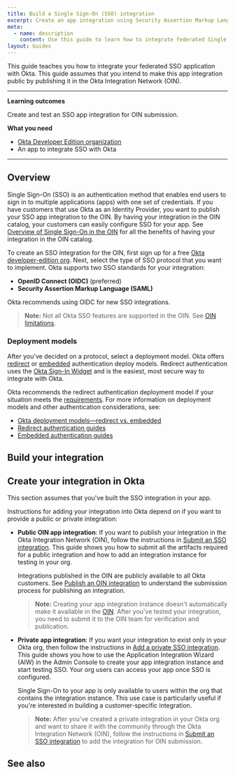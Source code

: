 ```yaml
---
title: Build a Single Sign-On (SSO) integration
excerpt: Create an app integration using Security Assertion Markup Language (SAML) or OpenID Connect (OIDC).
meta:
  - name: description
    content: Use this guide to learn how to integrate federated Single Sign-On with Okta for your app.
layout: Guides
---
```


This guide teaches you how to integrate your federated SSO application with Okta. This guide assumes that you intend to make this app integration public by publishing it in the Okta Integration Network (OIN).

---

**Learning outcomes**

Create and test an SSO app integration for OIN submission.

**What you need**

* [Okta Developer Edition organization](https://developer.okta.com/signup/)
* An app to integrate SSO with Okta

---

## Overview

Single Sign-On (SSO) is an authentication method that enables end users to sign in to multiple applications (apps) with one set of credentials. If you have customers that use Okta as an Identity Provider, you want to publish your SSO app integration to the OIN. By having your integration in the OIN catalog, your customers can easily configure SSO for your app. See [Overview of Single Sign-On in the OIN](/docs/guides/oin-sso-overview) for all the benefits of having your integration in the OIN catalog.

To create an SSO integration for the OIN, first sign up for a free [Okta developer-edition org](https://developer.okta.com/signup/). Next, select the type of SSO protocol that you want to implement. Okta supports two SSO standards for your integration:

* **OpenID Connect (OIDC)** (preferred)
* **Security Assertion Markup Language (SAML)**

Okta recommends using OIDC for new SSO integrations.

> **Note:** Not all Okta SSO features are supported in the OIN. See [OIN limitations](/docs/guides/submit-app-prereq/main/#oin-limitations).

### Deployment models

After you've decided on a protocol, select a deployment model. Okta offers [redirect](/docs/concepts/redirect-vs-embedded/#redirect-authentication) or [embedded](/docs/concepts/redirect-vs-embedded/#embedded-authentication) authentication deploy models. Redirect authentication uses the [Okta Sign-In Widget](https://github.com/okta/okta-signin-widget#okta-sign-in-widget) and is the easiest, most secure way to integrate with Okta.

Okta recommends the redirect authentication deployment model if your situation meets the [requirements](/docs/concepts/redirect-vs-embedded/#redirect-vs-embedded). For more information on deployment models and other authentication considerations, see:

* [Okta deployment models&mdash;redirect vs. embedded](/docs/concepts/redirect-vs-embedded/)
* [Redirect authentication guides](/docs/guides/redirect-authentication/)
* [Embedded authentication guides](/docs/guides/embedded-authentication/)

## Build your integration

<StackSnippet snippet="prep" />

## Create your integration in Okta

This section assumes that you've built the SSO integration in your app.

Instructions for adding your integration into Okta depend on if you want to provide a public or private integration:

* **Public OIN app integration**: If you want to publish your integration in the Okta Integration Network (OIN), follow the instructions in [Submit an SSO integration](/docs/guides/submit-sso-app/). This guide shows you how to submit all the artifacts required for a public integration and how to add an integration instance for testing in your org.

  Integrations published in the OIN are publicly available to all Okta customers. See [Publish an OIN integration](/docs/guides/submit-app-overview/) to understand the submission process for publishing an integration.

  > **Note:** Creating your app integration instance doesn't automatically make it available in the [OIN](https://www.okta.com/integrations/). After you've tested your integration, you need to submit it to the OIN team for verification and publication.

* **Private app integration**: If you want your integration to exist only in your Okta org, then follow the instructions in [Add a private SSO integration](/docs/guides/submit-sso-app-private). This guide shows you how to use the Application Integration Wizard (AIW) in the Admin Console to create your app integration instance and start testing SSO. Your org users can access your app once SSO is configured.

  Single Sign-On to your app is only available to users within the org that contains the integration instance. This use case is particularly useful if you're interested in building a customer-specific integration.

  > **Note:** After you've created a private integration in your Okta org and want to share it with the community through the Okta Integration Network (OIN), follow the instructions in [Submit an SSO integration](/docs/guides/submit-sso-app/) to add the integration for OIN submission.

## See also

<StackSnippet snippet="see-also" />
